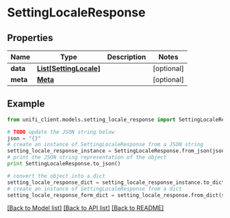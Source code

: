 # SettingLocaleResponse


## Properties

Name | Type | Description | Notes
------------ | ------------- | ------------- | -------------
**data** | [**List[SettingLocale]**](SettingLocale.md) |  | [optional] 
**meta** | [**Meta**](Meta.md) |  | [optional] 

## Example

```python
from unifi_client.models.setting_locale_response import SettingLocaleResponse

# TODO update the JSON string below
json = "{}"
# create an instance of SettingLocaleResponse from a JSON string
setting_locale_response_instance = SettingLocaleResponse.from_json(json)
# print the JSON string representation of the object
print SettingLocaleResponse.to_json()

# convert the object into a dict
setting_locale_response_dict = setting_locale_response_instance.to_dict()
# create an instance of SettingLocaleResponse from a dict
setting_locale_response_form_dict = setting_locale_response.from_dict(setting_locale_response_dict)
```
[[Back to Model list]](../README.md#documentation-for-models) [[Back to API list]](../README.md#documentation-for-api-endpoints) [[Back to README]](../README.md)


